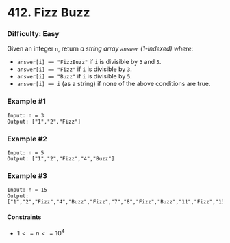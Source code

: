 # 412. Fizz Buzz
### Difficulty: Easy

Given an integer `n`, return *a string array `answer` (1-indexed) where*:

- `answer[i] == "FizzBuzz"` if `i` is divisible by `3` and `5`.
- `answer[i] == "Fizz"` if `i` is divisible by `3`.
- `answer[i] == "Buzz"` if `i` is divisible by `5`.
- `answer[i] == i` (as a string) if none of the above conditions are true.


### Example #1

```
Input: n = 3
Output: ["1","2","Fizz"]
```

### Example #2

```
Input: n = 5
Output: ["1","2","Fizz","4","Buzz"]
```

### Example #3

```
Input: n = 15
Output: ["1","2","Fizz","4","Buzz","Fizz","7","8","Fizz","Buzz","11","Fizz","13","14","FizzBuzz"]
```

#### Constraints

- $1 <= n <= 10^4$
